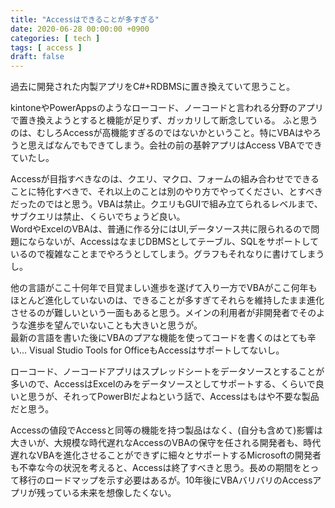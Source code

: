 ```yaml
---
title: "Accessはできることが多すぎる"
date: 2020-06-28 00:00:00 +0900
categories: [ tech ]
tags: [ access ]
draft: false
---
```


過去に開発された内製アプリをC#+RDBMSに置き換えていて思うこと。

kintoneやPowerAppsのようなローコード、ノーコードと言われる分野のアプリで置き換えようとすると機能が足りず、ガッカリして断念している。
ふと思うのは、むしろAccessが高機能すぎるのではないかということ。特にVBAはやろうと思えばなんでもできてしまう。会社の前の基幹アプリはAccess VBAでできていたし。

Accessが目指すべきなのは、クエリ、マクロ、フォームの組み合わせでできることに特化すべきで、それ以上のことは別のやり方でやってください、とすべきだったのではと思う。VBAは禁止。クエリもGUIで組み立てられるレベルまで、サブクエリは禁止、くらいでちょうど良い。  
WordやExcelのVBAは、普通に作る分にはUI,データソース共に限られるので問題にならないが、AccessはなまじDBMSとしてテーブル、SQLをサポートしているので複雑なことまでやろうとしてしまう。グラフもそれなりに書けてしまうし。

他の言語がここ十何年で目覚ましい進歩を遂げて入り一方でVBAがここ何年もほとんど進化していないのは、できることが多すぎてそれらを維持したまま進化させるのが難しいという一面もあると思う。メインの利用者が非開発者でそのような進歩を望んでいないことも大きいと思うが。  
最新の言語を書いた後にVBAのプアな機能を使ってコードを書くのはとても辛い... Visual Studio Tools for OfficeもAccessはサポートしてないし。

ローコード、ノーコードアプリはスプレッドシートをデータソースとすることが多いので、AccessはExcelのみをデータソースとしてサポートする、くらいで良いと思うが、それってPowerBIだよねという話で、Accessはもはや不要な製品だと思う。

Accessの値段でAccessと同等の機能を持つ製品はなく、(自分も含めて)影響は大きいが、大規模な時代遅れなAccessのVBAの保守を任される開発者も、時代遅れなVBAを進化させることができずに細々とサポートするMicrosoftの開発者も不幸な今の状況を考えると、Accessは終了すべきと思う。長めの期間をとって移行のロードマップを示す必要はあるが。10年後にVBAバリバリのAccessアプリが残っている未来を想像したくない。
